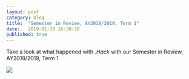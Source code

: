 ```yaml
---
layout: post
category: blog
title:  "Semester in Review, AY2018/2019, Term 1"
date:   2019-01-30 16:30:30
published: true
---
```


Take a look at what happened with *.Hack* with our Semester in Review, AY2018/2019, Term 1

<img src="{{ site.baseurl }}/assets/images/DOTNET_YEAR_IN_REVIEW_2018_SEM_1_Final.png">

